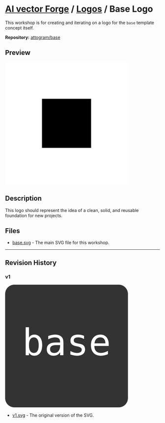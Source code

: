 # [AI vector Forge](../../README.md) / [Logos](../../logos/README.md) / Base Logo

This workshop is for creating and iterating on a logo for the `base` template concept itself.

**Repository:** [attogram/base](https://github.com/attogram/base)

## Preview

![Base Logo](./base.svg)

## Description

This logo should represent the idea of a clean, solid, and reusable foundation for new projects.

## Files

- [base.svg](./base.svg) - The main SVG file for this workshop.

---

## Revision History

### v1

![v1](./revisions/v1.svg)

- [v1.svg](./revisions/v1.svg) - The original version of the SVG.

